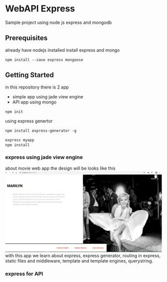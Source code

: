 # WebAPI Express
Sample project using node js express and mongodb

## Prerequisites
already have nodejs installed
install express and mongo
```
npm install --save express mongoose
```

## Getting Started
in this repository there is 2 app
- simple app using jade view engine
- API app using mongo

```
npm init
```
using express genertor
```
npm install express-generator -g
```
```
express myapp
npm install
```
### express using jade view engine
about movie web app the design will be looks like this
![](./CaptureWebApp.jpg)
with this app we learn about express, express generator, routing in express, static files and middleware, template and template engines, querystring.
### express for API